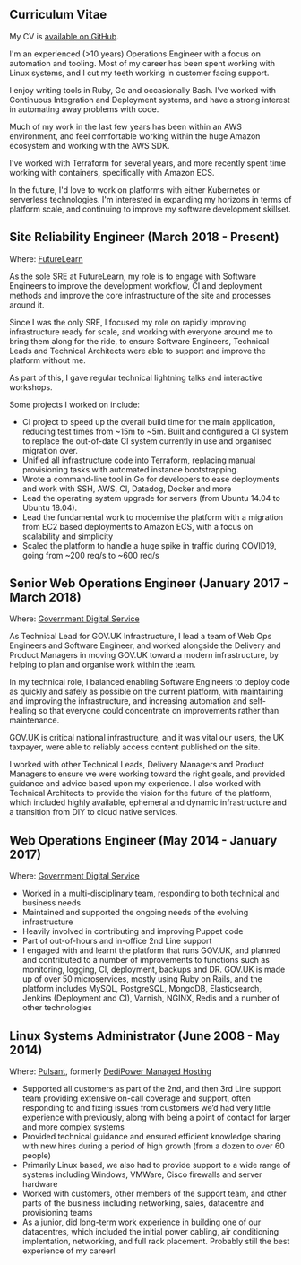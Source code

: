 ## Curriculum Vitae

My CV is [available on GitHub](https://github.com/surminus/cv).

I'm an experienced (>10 years) Operations Engineer with a focus on automation
and tooling. Most of my career has been spent working with Linux systems, and I
cut my teeth working in customer facing support.

I enjoy writing tools in Ruby, Go and occasionally Bash. I've worked with
Continuous Integration and Deployment systems, and have a strong interest in
automating away problems with code.

Much of my work in the last few years has been within an AWS environment, and
feel comfortable working within the huge Amazon ecosystem and working with the
AWS SDK.

I've worked with Terraform for several years, and more recently spent time
working with containers, specifically with Amazon ECS.

In the future, I'd love to work on platforms with either Kubernetes or
serverless technologies. I'm interested in expanding my horizons in terms of
platform scale, and continuing to improve my software development skillset.

## Site Reliability Engineer (March 2018 - Present)

Where: [FutureLearn](https://www.futurelearn.com)

As the sole SRE at FutureLearn, my role is to engage with Software Engineers to
improve the development workflow, CI and deployment methods and improve the
core infrastructure of the site and processes around it.

Since I was the only SRE, I focused my role on rapidly improving infrastructure
ready for scale, and working with everyone around me to bring them along for
the ride, to ensure Software Engineers, Technical Leads and Technical
Architects were able to support and improve the platform without me.

As part of this, I gave regular technical lightning talks and interactive
workshops.

Some projects I worked on include:

* CI project to speed up the overall build time for the main application,
  reducing test times from ~15m to ~5m. Built and configured a CI system to
  replace the out-of-date CI system currently in use and organised migration
  over.
* Unified all infrastructure code into Terraform, replacing manual provisioning
  tasks with automated instance bootstrapping.
* Wrote a command-line tool in Go for developers to ease deployments and
  work with SSH, AWS, CI, Datadog, Docker and more
* Lead the operating system upgrade for servers (from Ubuntu 14.04 to Ubuntu
  18.04).
* Lead the fundamental work to modernise the platform with a migration from EC2
  based deployments to Amazon ECS, with a focus on scalability and simplicity
* Scaled the platform to handle a huge spike in traffic during COVID19, going
  from ~200 req/s to ~600 req/s

## Senior Web Operations Engineer (January 2017 - March 2018)

Where: [Government Digital Service](https://gds.blog.gov.uk/)

As Technical Lead for GOV.UK Infrastructure, I lead a team of Web Ops Engineers
and Software Engineer, and worked alongside the Delivery and Product Managers in
moving GOV.UK toward a modern infrastructure, by helping to plan and organise
work within the team.

In my technical role, I balanced enabling Software Engineers to deploy code as
quickly and safely as possible on the current platform, with maintaining and
improving the infrastructure, and increasing automation and self-healing so
that everyone could concentrate on improvements rather than maintenance.

GOV.UK is critical national infrastructure, and it was vital our users, the UK
taxpayer, were able to reliably access content published on the site.

I worked with other Technical Leads, Delivery Managers and Product Managers to
ensure we were working toward the right goals, and provided guidance and advice
based upon my experience. I also worked with Technical Architects to provide
the vision for the future of the platform, which included highly available,
ephemeral and dynamic infrastructure and a transition from DIY to cloud native
services.

## Web Operations Engineer (May 2014 - January 2017)

Where: [Government Digital Service](https://gds.blog.gov.uk/)

* Worked in a multi-disciplinary team, responding to both technical and business needs
* Maintained and supported the ongoing needs of the evolving infrastructure
* Heavily involved in contributing and improving Puppet code
* Part of out-of-hours and in-office 2nd Line support
* I engaged with and learnt the platform that runs GOV.UK, and planned and
  contributed to a number of improvements to functions such as monitoring,
  logging, CI, deployment, backups and DR.  GOV.UK is made up of over 50
  microservices, mostly using Ruby on Rails, and the platform includes MySQL,
  PostgreSQL, MongoDB, Elasticsearch, Jenkins (Deployment and CI), Varnish,
  NGINX, Redis and a number of other technologies

## Linux Systems Administrator (June 2008 - May 2014)

Where: [Pulsant](https://www.pulsant.com/), formerly [DediPower Managed Hosting](https://www.theregister.com/2011/10/04/lumison_acquires_dedipower/)

* Supported all customers as part of the 2nd, and then 3rd Line support team
  providing extensive on-call coverage and support, often responding to and
  fixing issues from customers we’d had very little experience with previously,
  along with being a point of contact for larger and more complex systems
* Provided technical guidance and ensured efficient knowledge sharing with new
  hires during a period of high growth (from a dozen to over 60 people)
* Primarily Linux based, we also had to provide support to a wide range of
  systems including Windows, VMWare, Cisco firewalls and server hardware
* Worked with customers, other members of the support team, and other parts of
  the business including networking, sales, datacentre and provisioning teams
* As a junior, did long-term work experience in building one of our
  datacentres, which included the initial power cabling, air conditioning
  implentation, networking, and full rack placement. Probably still the best
  experience of my career!
